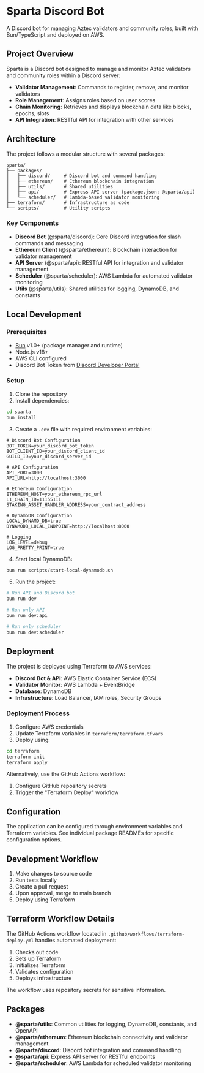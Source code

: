 # Sparta Discord Bot

A Discord bot for managing Aztec validators and community roles, built with Bun/TypeScript and deployed on AWS.

## Project Overview

Sparta is a Discord bot designed to manage and monitor Aztec validators and community roles within a Discord server:

- **Validator Management**: Commands to register, remove, and monitor validators
- **Role Management**: Assigns roles based on user scores
- **Chain Monitoring**: Retrieves and displays blockchain data like blocks, epochs, slots
- **API Integration**: RESTful API for integration with other services

## Architecture

The project follows a modular structure with several packages:

```
sparta/
├── packages/
│   ├── discord/     # Discord bot and command handling
│   ├── ethereum/    # Ethereum blockchain integration
│   ├── utils/       # Shared utilities
│   ├── api/         # Express API server (package.json: @sparta/api)
│   └── scheduler/   # Lambda-based validator monitoring
├── terraform/       # Infrastructure as code
└── scripts/         # Utility scripts
```

### Key Components

- **Discord Bot** (@sparta/discord): Core Discord integration for slash commands and messaging
- **Ethereum Client** (@sparta/ethereum): Blockchain interaction for validator management
- **API Server** (@sparta/api): RESTful API for integration and validator management
- **Scheduler** (@sparta/scheduler): AWS Lambda for automated validator monitoring
- **Utils** (@sparta/utils): Shared utilities for logging, DynamoDB, and constants

## Local Development

### Prerequisites

- [Bun](https://bun.sh) v1.0+ (package manager and runtime)
- Node.js v18+
- AWS CLI configured
- Discord Bot Token from [Discord Developer Portal](https://discord.com/developers/applications)

### Setup

1. Clone the repository
2. Install dependencies:
```bash
cd sparta
bun install
```

3. Create a `.env` file with required environment variables:
```
# Discord Bot Configuration
BOT_TOKEN=your_discord_bot_token
BOT_CLIENT_ID=your_discord_client_id
GUILD_ID=your_discord_server_id

# API Configuration
API_PORT=3000
API_URL=http://localhost:3000

# Ethereum Configuration
ETHEREUM_HOST=your_ethereum_rpc_url
L1_CHAIN_ID=11155111
STAKING_ASSET_HANDLER_ADDRESS=your_contract_address

# DynamoDB Configuration
LOCAL_DYNAMO_DB=true
DYNAMODB_LOCAL_ENDPOINT=http://localhost:8000

# Logging
LOG_LEVEL=debug
LOG_PRETTY_PRINT=true
```

4. Start local DynamoDB:
```bash
bun run scripts/start-local-dynamodb.sh
```

5. Run the project:
```bash
# Run API and Discord bot
bun run dev

# Run only API
bun run dev:api

# Run only scheduler
bun run dev:scheduler
```

## Deployment

The project is deployed using Terraform to AWS services:

- **Discord Bot & API**: AWS Elastic Container Service (ECS)
- **Validator Monitor**: AWS Lambda + EventBridge
- **Database**: DynamoDB
- **Infrastructure**: Load Balancer, IAM roles, Security Groups

### Deployment Process

1. Configure AWS credentials
2. Update Terraform variables in `terraform/terraform.tfvars`
3. Deploy using:

```bash
cd terraform
terraform init
terraform apply
```

Alternatively, use the GitHub Actions workflow:

1. Configure GitHub repository secrets
2. Trigger the "Terraform Deploy" workflow

## Configuration

The application can be configured through environment variables and Terraform variables. See individual package READMEs for specific configuration options.

## Development Workflow

1. Make changes to source code
2. Run tests locally
3. Create a pull request
4. Upon approval, merge to main branch
5. Deploy using Terraform

## Terraform Workflow Details

The GitHub Actions workflow located in `.github/workflows/terraform-deploy.yml` handles automated deployment:

1. Checks out code
2. Sets up Terraform
3. Initializes Terraform
4. Validates configuration
5. Deploys infrastructure

The workflow uses repository secrets for sensitive information.

## Packages

- **@sparta/utils**: Common utilities for logging, DynamoDB, constants, and OpenAPI
- **@sparta/ethereum**: Ethereum blockchain connectivity and validator management
- **@sparta/discord**: Discord bot integration and command handling
- **@sparta/api**: Express API server for RESTful endpoints
- **@sparta/scheduler**: AWS Lambda for scheduled validator monitoring
